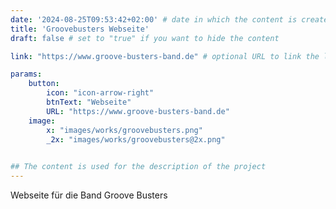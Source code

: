 ```yaml
---
date: '2024-08-25T09:53:42+02:00' # date in which the content is created - defaults to "today"
title: 'Groovebusters Webseite'
draft: false # set to "true" if you want to hide the content 

link: "https://www.groove-busters-band.de" # optional URL to link the logo to

params:
    button:
        icon: "icon-arrow-right"
        btnText: "Webseite"
        URL: "https://www.groove-busters-band.de"
    image:  
        x: "images/works/groovebusters.png"
        _2x: "images/works/groovebusters@2x.png"
    

## The content is used for the description of the project
---
```


Webseite für die Band Groove Busters